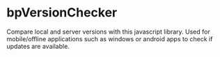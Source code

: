# bpVersionChecker
 Compare local and server versions with this javascript library. Used for mobile/offline applications such as windows or android apps to check if updates are available.
